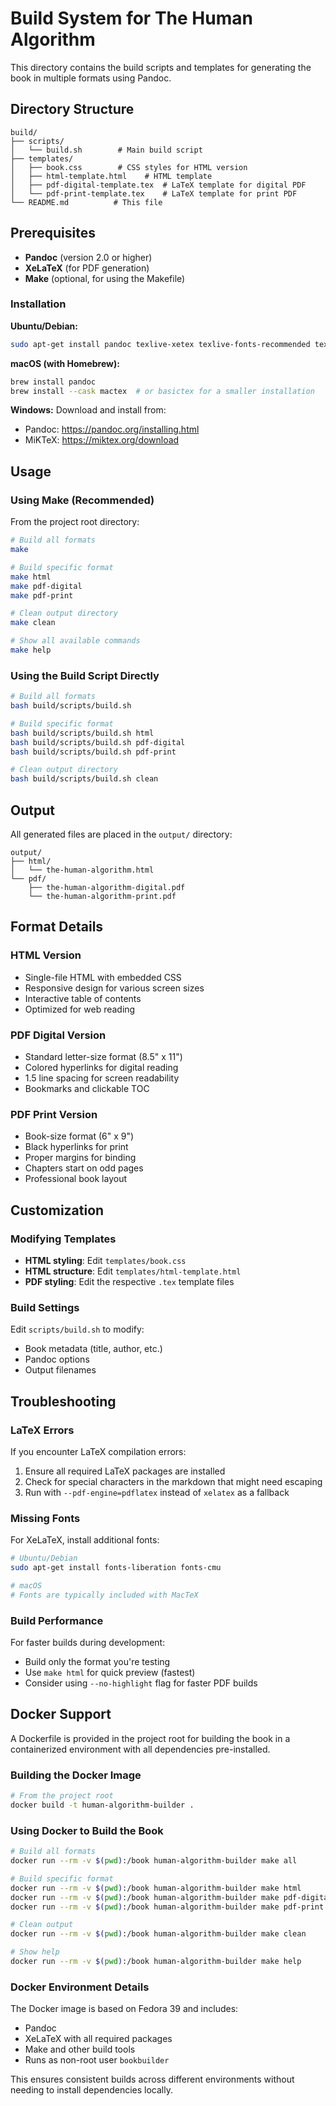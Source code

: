# Build System for The Human Algorithm

This directory contains the build scripts and templates for generating the book in multiple formats using Pandoc.

## Directory Structure

```
build/
├── scripts/
│   └── build.sh        # Main build script
├── templates/
│   ├── book.css        # CSS styles for HTML version
│   ├── html-template.html    # HTML template
│   ├── pdf-digital-template.tex  # LaTeX template for digital PDF
│   └── pdf-print-template.tex    # LaTeX template for print PDF
└── README.md          # This file
```

## Prerequisites

- **Pandoc** (version 2.0 or higher)
- **XeLaTeX** (for PDF generation)
- **Make** (optional, for using the Makefile)

### Installation

**Ubuntu/Debian:**

```bash
sudo apt-get install pandoc texlive-xetex texlive-fonts-recommended texlive-fonts-extra
```

**macOS (with Homebrew):**

```bash
brew install pandoc
brew install --cask mactex  # or basictex for a smaller installation
```

**Windows:**
Download and install from:

- Pandoc: <https://pandoc.org/installing.html>
- MiKTeX: <https://miktex.org/download>

## Usage

### Using Make (Recommended)

From the project root directory:

```bash
# Build all formats
make

# Build specific format
make html
make pdf-digital
make pdf-print

# Clean output directory
make clean

# Show all available commands
make help
```

### Using the Build Script Directly

```bash
# Build all formats
bash build/scripts/build.sh

# Build specific format
bash build/scripts/build.sh html
bash build/scripts/build.sh pdf-digital
bash build/scripts/build.sh pdf-print

# Clean output directory
bash build/scripts/build.sh clean
```

## Output

All generated files are placed in the `output/` directory:

```
output/
├── html/
│   └── the-human-algorithm.html
└── pdf/
    ├── the-human-algorithm-digital.pdf
    └── the-human-algorithm-print.pdf
```

## Format Details

### HTML Version

- Single-file HTML with embedded CSS
- Responsive design for various screen sizes
- Interactive table of contents
- Optimized for web reading

### PDF Digital Version

- Standard letter-size format (8.5" x 11")
- Colored hyperlinks for digital reading
- 1.5 line spacing for screen readability
- Bookmarks and clickable TOC

### PDF Print Version

- Book-size format (6" x 9")
- Black hyperlinks for print
- Proper margins for binding
- Chapters start on odd pages
- Professional book layout

## Customization

### Modifying Templates

- **HTML styling**: Edit `templates/book.css`
- **HTML structure**: Edit `templates/html-template.html`
- **PDF styling**: Edit the respective `.tex` template files

### Build Settings

Edit `scripts/build.sh` to modify:

- Book metadata (title, author, etc.)
- Pandoc options
- Output filenames

## Troubleshooting

### LaTeX Errors

If you encounter LaTeX compilation errors:

1. Ensure all required LaTeX packages are installed
2. Check for special characters in the markdown that might need escaping
3. Run with `--pdf-engine=pdflatex` instead of `xelatex` as a fallback

### Missing Fonts

For XeLaTeX, install additional fonts:

```bash
# Ubuntu/Debian
sudo apt-get install fonts-liberation fonts-cmu

# macOS
# Fonts are typically included with MacTeX
```

### Build Performance

For faster builds during development:

- Build only the format you're testing
- Use `make html` for quick preview (fastest)
- Consider using `--no-highlight` flag for faster PDF builds

## Docker Support

A Dockerfile is provided in the project root for building the book in a containerized environment with all dependencies pre-installed.

### Building the Docker Image

```bash
# From the project root
docker build -t human-algorithm-builder .
```

### Using Docker to Build the Book

```bash
# Build all formats
docker run --rm -v $(pwd):/book human-algorithm-builder make all

# Build specific format
docker run --rm -v $(pwd):/book human-algorithm-builder make html
docker run --rm -v $(pwd):/book human-algorithm-builder make pdf-digital
docker run --rm -v $(pwd):/book human-algorithm-builder make pdf-print

# Clean output
docker run --rm -v $(pwd):/book human-algorithm-builder make clean

# Show help
docker run --rm -v $(pwd):/book human-algorithm-builder make help
```

### Docker Environment Details

The Docker image is based on Fedora 39 and includes:

- Pandoc
- XeLaTeX with all required packages
- Make and other build tools
- Runs as non-root user `bookbuilder`

This ensures consistent builds across different environments without needing to install dependencies locally.
